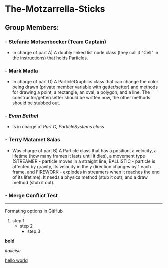 # The-Motzarrella-Sticks
## Group Members:
### - Stefanie Motsenbocker (Team Captain)
- In charge of part A) A doubly linked list node class (they call it "Cell" in the instructions) that holds Particles.
### - Mark Madla
- In charge of part D)  A ParticleGraphics class that can change the color being drawn (private member variable with getter/setter) and methods for drawing a point, a rectangle, an oval, a polygon, and a line. The constructor/getter/setter should be written now, the other methods should be stubbed out.
### - *Evan Bethel* 
- Is in charge of *Part C, ParticleSystems class*
### - Terry Matamet Salas
- Was charge of part B)  A Particle class that has a position, a velocity, a lifetime (how many frames it lasts until it dies), a movement type (STREAMER - particle moves in a straight line, BALLISTIC - particle is affected by gravity, its velocity in the y direction changes by 1 each frame, and FIREWORK - explodes in streamers when it reaches the end of its lifetime). It needs a physics method (stub it out), and a draw method (stub it out).
### - Merge Conflict Test



---------------
Formating options in GitHub
1. step 1
    - step 2
      - step 3

**bold**

*italicise*

[hello world](website)
